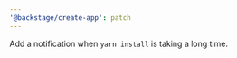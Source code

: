 ```yaml
---
'@backstage/create-app': patch
---
```


Add a notification when `yarn install` is taking a long time.
